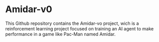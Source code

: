 # Amidar-v0
This Github repository contains the Amidar-vo project, wich is a reinforcement learning project focused on training an AI agent to make performance in a game like Pac-Man named Amidar.
